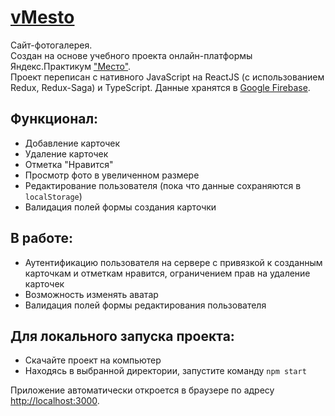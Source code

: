 # [vMesto](https://boyarkinev.github.io/vMesto/)

Сайт-фотогалерея.  
Создан на основе учебного проекта онлайн-платформы Яндекс.Практикум ["Место"](https://github.com/boyarkinev/mesto).  
Проект переписан с нативного JavaScript на ReactJS (с использованием Redux, Redux-Saga) и TypeScript. Данные хранятся в [Google Firebase](https://firebase.google.com).

## Функционал:  

- Добавление карточек
- Удаление карточек
- Отметка "Нравится"
- Просмотр фото в увеличенном размере
- Редактирование пользователя (пока что данные сохраняются в `localStorage`)
- Валидация полей формы создания карточки

## В работе:  

- Аутентификацию пользователя на сервере с привязкой к созданным карточкам и отметкам нравится, ограничением прав на удаление карточек
- Возможность изменять аватар
- Валидация полей формы редактирования пользователя

## Для локального запуска проекта:

- Скачайте проект на компьютер
- Находясь в выбранной директории, запустите команду `npm start`

Приложение автоматически откроется в браузере по адресу [http://localhost:3000](http://localhost:3000).
